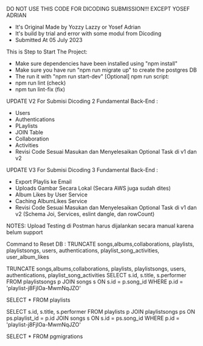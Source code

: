 DO NOT USE THIS CODE FOR DICODING SUBMISSION!!! EXCEPT YOSEF ADRIAN

- It's Original Made by Yozzy Lazzy or Yosef Adrian
- It's build by trial and error with some modul from Dicoding
- Submitted At 05 July 2023

This is Step to Start The Project:

- Make sure dependencies have been installed using "npm install"
- Make sure you have run "npm run migrate up" to create the postgres DB
- The run it with "npm run start-dev"
[Optional] npm run script:
- npm run lint (check)
- npm tun lint-fix (fix)

UPDATE V2 For Submisi Dicoding 2 Fundamental Back-End :

- Users
- Authentications
- PLaylists
- JOIN Table
- Collaboration
- Activities
- Revisi Code Sesuai Masukan dan Menyelesaikan Optional Task di v1 dan v2

UPDATE V3 For Submisi Dicoding 3 Fundamental Back-End :

- Export Playlis ke Email
- Uploads Gambar Secara Lokal (Secara AWS juga sudah dites)
- Album Likes by User Service
- Caching AlbumLikes Service
- Revisi Code Sesuai Masukan dan Menyelesaikan Optional Task di v1 dan v2 (Schema Joi, Services, eslint dangle, dan rowCount)

NOTES: Upload Testing di Postman harus dijalankan secara manual karena belum support

Command to Reset DB :
TRUNCATE songs,albums,collaborations, playlists, playlistsongs, users, authentications, playlist_song_activities, user_album_likes

TRUNCATE songs,albums,collaborations, playlists, playlistsongs, users, authentications, playlist_song_activities
SELECT s.id, s.title, s.performer FROM playlistsongs p
      JOIN songs s ON s.id = p.song_id WHERE p.id = 'playlist-j8FjIOa-MwmNqJZO'

SELECT * FROM playlists

SELECT s.id, s.title, s.performer FROM playlists p
      JOIN playlistsongs ps ON ps.playlist_id = p.id
      JOIN songs s ON s.id = ps.song_id
      WHERE p.id = 'playlist-j8FjIOa-MwmNqJZO'

SELECT * FROM pgmigrations
